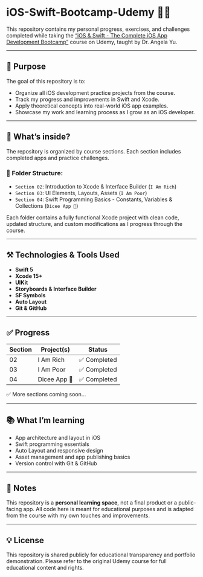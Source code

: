 # iOS-Swift-Bootcamp-Udemy 📱🚀

This repository contains my personal progress, exercises, and challenges completed while taking the [“iOS & Swift - The Complete iOS App Development Bootcamp”](https://www.udemy.com/course/ios-and-swift-the-complete-ios-app-development-bootcamp/) course on Udemy, taught by Dr. Angela Yu.

---

## 📌 Purpose

The goal of this repository is to:

- Organize all iOS development practice projects from the course.
- Track my progress and improvements in Swift and Xcode.
- Apply theoretical concepts into real-world iOS app examples.
- Showcase my work and learning process as I grow as an iOS developer.

---

## 🧠 What’s inside?

The repository is organized by course sections. Each section includes completed apps and practice challenges.

### 📁 Folder Structure:
- `Section 02`: Introduction to Xcode & Interface Builder (`I Am Rich`)
- `Section 03`: UI Elements, Layouts, Assets (`I Am Poor`)
- `Section 04`: Swift Programming Basics - Constants, Variables & Collections (`Dicee App 🎲`)

Each folder contains a fully functional Xcode project with clean code, updated structure, and custom modifications as I progress through the course.

---

## ⚒️ Technologies & Tools Used

- **Swift 5**
- **Xcode 15+**
- **UIKit**
- **Storyboards & Interface Builder**
- **SF Symbols**
- **Auto Layout**
- **Git & GitHub**

---

## ✅ Progress

| Section | Project(s)               | Status      |
|---------|--------------------------|-------------|
| 02      | I Am Rich                | ✅ Completed |
| 03      | I Am Poor                | ✅ Completed |
| 04      | Dicee App 🎲             | ✅ Completed |

✅ More sections coming soon...

---

## 📚 What I’m learning

- App architecture and layout in iOS
- Swift programming essentials
- Auto Layout and responsive design
- Asset management and app publishing basics
- Version control with Git & GitHub

---

## 📝 Notes

This repository is a **personal learning space**, not a final product or a public-facing app. All code here is meant for educational purposes and is adapted from the course with my own touches and improvements.

---

## 💡 License

This repository is shared publicly for educational transparency and portfolio demonstration. Please refer to the original Udemy course for full educational content and rights.

